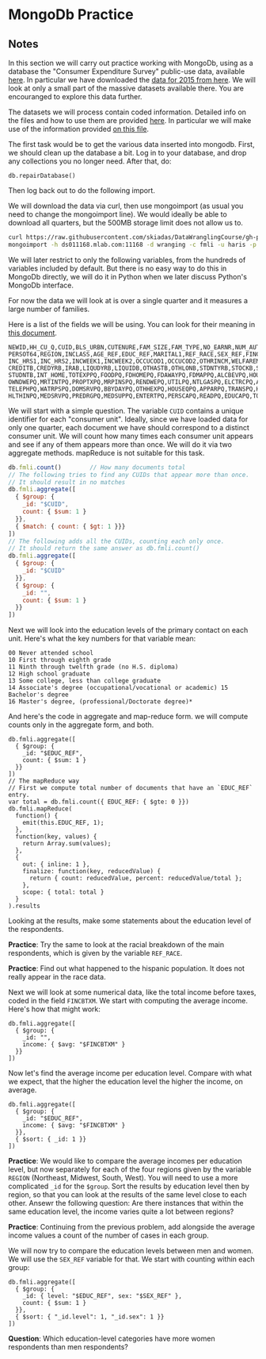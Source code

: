 # MongoDb Practice

## Notes

In this section we will carry out practice working with MongoDb, using as a database the "Consumer Expenditure Survey" public-use data, available [here](http://www.bls.gov/cex/pumd.htm). In particular we have downloaded the [data for 2015 from here](http://www.bls.gov/cex/pumd_data.htm#csv). We will look at only a small part of the massive datasets available there. You are encouranged to explore this data further.

The datasets we will process contain coded information. Detailed info on the files and how to use them are provided [here](http://www.bls.gov/cex/pumd_doc.htm#2015). In particular we will make use of the information provided [on this file](http://www.bls.gov/cex/2015/csxintvwdata.pdf).

The first task would be to get the various data inserted into mongodb. First, we should clean up the database a bit. Log in to your database, and drop any collections you no longer need. After that, do:
```
db.repairDatabase()
```
Then log back out to do the following import.

We will download the data via curl, then use mongoimport (as usual you need to change the mongoimport line). We would ideally be able to download all quarters, but the 500MB storage limit does not allow us to.
```bash
curl https://raw.githubusercontent.com/skiadas/DataWranglingCourse/gh-pages/labs/fmli151.csv > fmli151.csv
mongoimport -h ds011168.mlab.com:11168 -d wranging -c fmli -u haris -p haris --file fmli151.csv --type csv --headerline
```

We will later restrict to only the following variables, from the hundreds of variables included by default. But there is no easy way to do this in MongoDb directly, we will do it in Python when we later discuss Python's MongoDb interface.

For now the data we will look at is over a single quarter and it measures a large number of families.

Here is a list of the fields we will be using. You can look for their meaning in [this document](http://www.bls.gov/cex/2015/csxintvwdata.pdf).
```
NEWID,HH_CU_Q,CUID,BLS_URBN,CUTENURE,FAM_SIZE,FAM_TYPE,NO_EARNR,NUM_AUTO,PERSLT18
PERSOT64,REGION,INCLASS,AGE_REF,EDUC_REF,MARITAL1,REF_RACE,SEX_REF,FINCATXM,FINCBTXM
INC_HRS1,INC_HRS2,INCWEEK1,INCWEEK2,OCCUCOD1,OCCUCOD2,OTHRINCM,WELFAREM,ROYESTXM
CREDITB,CREDYRB,IRAB,LIQUDYRB,LIQUIDB,OTHASTB,OTHLONB,STDNTYRB,STOCKB,STOCKYRB
STUDNTB,INT_HOME,TOTEXPPQ,FOODPQ,FDHOMEPQ,FDAWAYPQ,FDMAPPQ,ALCBEVPQ,HOUSPQ,SHELTPQ
OWNDWEPQ,MRTINTPQ,PROPTXPQ,MRPINSPQ,RENDWEPQ,UTILPQ,NTLGASPQ,ELCTRCPQ,ALLFULPQ
TELEPHPQ,WATRPSPQ,DOMSRVPQ,BBYDAYPQ,OTHHEXPQ,HOUSEQPQ,APPARPQ,TRANSPQ,HEALTHPQ
HLTHINPQ,MEDSRVPQ,PREDRGPQ,MEDSUPPQ,ENTERTPQ,PERSCAPQ,READPQ,EDUCAPQ,TOBACCPQ,TTOTALP
```

We will start with a simple question. The variable `CUID` contains a unique identifier for each "consumer unit". Ideally, since we have loaded data for only one quarter, each document we have should correspond to a distinct consumer unit. We will count how many times each consumer unit appears and see if any of them appears more than once. We will do it via two aggregate methods. mapReduce is not suitable for this task.
```js
db.fmli.count()        // How many documents total
// The following tries to find any CUIDs that appear more than once.
// It should result in no matches
db.fmli.aggregate([
  { $group: {
    _id: "$CUID",
    count: { $sum: 1 }
  }},
  { $match: { count: { $gt: 1 }}}
])
// The following adds all the CUIDs, counting each only once.
// It should return the same answer as db.fmli.count()
db.fmli.aggregate([
  { $group: {
    _id: "$CUID"
  }},
  { $group: {
    _id: "",
    count: { $sum: 1 }
  }}
])
```

Next we will look into the education levels of the primary contact on each unit. Here's what the key numbers for that variable mean:
```
00 Never attended school
10 First through eighth grade
11 Ninth through twelfth grade (no H.S. diploma)
12 High school graduate
13 Some college, less than college graduate
14 Associate's degree (occupational/vocational or academic) 15 Bachelor's degree
16 Master's degree, (professional/Doctorate degree)*
```
And here's the code in aggregate and map-reduce form. we will compute counts only in the aggregate form, and both.
```
db.fmli.aggregate([
  { $group: {
    _id: "$EDUC_REF",
    count: { $sum: 1 }
  }}
])
// The mapReduce way
// First we compute total number of documents that have an `EDUC_REF` entry.
var total = db.fmli.count({ EDUC_REF: { $gte: 0 }})
db.fmli.mapReduce(
  function() {
    emit(this.EDUC_REF, 1);
  },
  function(key, values) {
    return Array.sum(values);
  },
  {
    out: { inline: 1 },
    finalize: function(key, reducedValue) {
      return { count: reducedValue, percent: reducedValue/total };
    },
    scope: { total: total }
  }
).results
```
Looking at the results, make some statements about the education level of the respondents.

**Practice**: Try the same to look at the racial breakdown of the main respondents, which is given by the variable `REF_RACE`.

**Practice**: Find out what happened to the hispanic population. It does not really appear in the race data.

Next we will look at some numerical data, like the total income before taxes, coded in the field `FINCBTXM`. We start with computing the average income. Here's how that might work:
```
db.fmli.aggregate([
  { $group: {
    _id: "",
    income: { $avg: "$FINCBTXM" }
  }}
])
```
Now let's find the average income per education level. Compare with what we expect, that the higher the education level the higher the income, on average.
```
db.fmli.aggregate([
  { $group: {
    _id: "$EDUC_REF",
    income: { $avg: "$FINCBTXM" }
  }},
  { $sort: { _id: 1 }}
])
```

**Practice**: We would like to compare the average incomes per education level, but now separately for each of the four regions given by the variable `REGION` (Northeast, Midwest, South, West). You will need to use a more complicated `_id` for the `$group`. Sort the results by education level then by region, so that you can look at the results of the same level close to each other. Ansewr the following question: Are there instances that within the same education level, the income varies quite a lot between regions?

**Practice**: Continuing from the previous problem, add alongside the average income values a count of the number of cases in each group.

We will now try to compare the education levels between men and women. We will use the `SEX_REF` variable for that. We start with counting within each group:
```
db.fmli.aggregate([
  { $group: {
    _id: { level: "$EDUC_REF", sex: "$SEX_REF" },
    count: { $sum: 1 }
  }},
  { $sort: { "_id.level": 1, "_id.sex": 1 }}
])
```

**Question**: Which education-level categories have more women respondents than men respondents?
